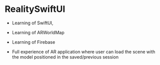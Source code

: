 # RealitySwiftUI

* Learning of SwiftUI,
* Learning of ARWorldMap
* Learning of Firebase


* Full experience of AR application where user can load the scene with the model positioned in the saved/previous session
